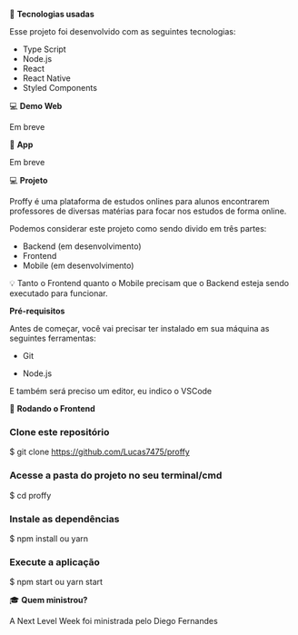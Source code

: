🚀 **Tecnologias usadas**

Esse projeto foi desenvolvido com as seguintes tecnologias:

- Type Script
- Node.js
- React
- React Native
- Styled Components


💻 **Demo Web**

Em breve

📱 **App**

Em breve

💻 **Projeto**

Proffy é uma plataforma de estudos onlines para alunos encontrarem professores de diversas matérias para focar nos estudos de forma online.

Podemos considerar este projeto como sendo divido em três partes:

- Backend (em desenvolvimento)
- Frontend
- Mobile (em desenvolvimento)

💡 Tanto o Frontend quanto o Mobile precisam que o Backend esteja sendo executado para funcionar.

**Pré-requisitos**

Antes de começar, você vai precisar ter instalado em sua máquina as seguintes ferramentas:

- Git

- Node.js

E também será preciso um editor, eu indico o VSCode

🧭 **Rodando o Frontend**
### Clone este repositório
$ git clone https://github.com/Lucas7475/proffy

### Acesse a pasta do projeto no seu terminal/cmd
$ cd proffy

### Instale as dependências
$ npm install ou yarn

### Execute a aplicação
$ npm start ou yarn start

🎓 **Quem ministrou?**

A Next Level Week foi ministrada pelo Diego Fernandes
